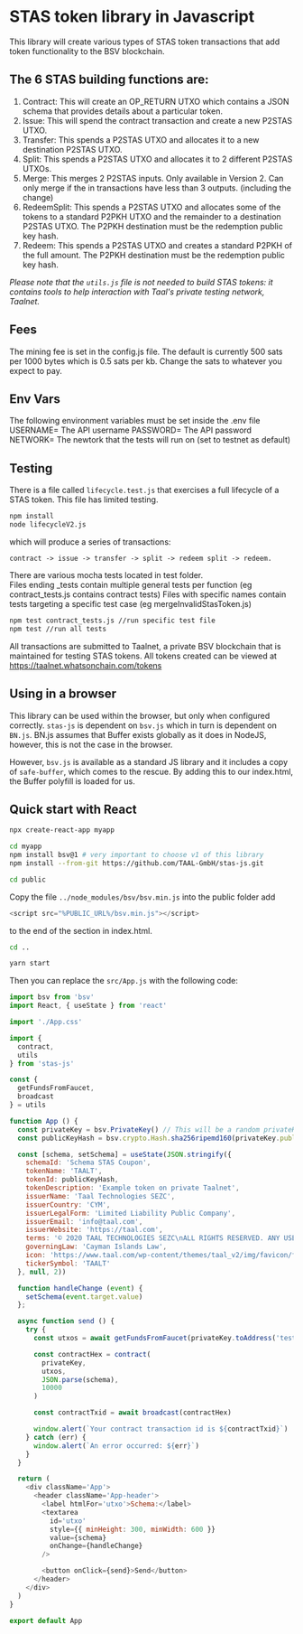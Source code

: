 # STAS token library in Javascript

This library will create various types of STAS token transactions that add token functionality to the BSV blockchain.

## The 6 STAS building functions are:

1. Contract: This will create an OP_RETURN UTXO which contains a JSON schema that provides details about a particular token.
2. Issue: This will spend the contract transaction and create a new P2STAS UTXO.
3. Transfer: This spends a P2STAS UTXO and allocates it to a new destination P2STAS UTXO.
4. Split: This spends a P2STAS UTXO and allocates it to 2 different P2STAS UTXOs.
5. Merge: This merges 2 P2STAS inputs. Only available in Version 2. Can only merge if the in transactions have less than 3 outputs. (including the change)
6. RedeemSplit: This spends a P2STAS UTXO and allocates some of the tokens to a standard P2PKH UTXO and the remainder to a destination P2STAS UTXO. The P2PKH destination must be the redemption public key hash.
7. Redeem: This spends a P2STAS UTXO and creates a standard P2PKH of the full amount. The P2PKH destination must be the redemption public key hash.


*Please note that the ```utils.js``` file is not needed to build STAS tokens: it contains tools to help interaction with Taal's private testing network, Taalnet.*

## Fees

The mining fee is set in the config.js file. The default is currently 500 sats per 1000 bytes which is 0.5 sats per kb. Change the sats to whatever you expect to pay.

## Env Vars

The following environment variables must be set inside the .env file
USERNAME=  The API username
PASSWORD=  The API password
NETWORK=   The newtork that the tests will run on (set to testnet as default)


## Testing
There is a file called ```lifecycle.test.js``` that exercises a full lifecycle of a STAS token. This file has limited testing.

```sh
npm install
node lifecycleV2.js
```

which will produce a series of transactions:

```
contract -> issue -> transfer -> split -> redeem split -> redeem.
```
There are various mocha tests located in test folder.  
Files ending _tests contain multiple general tests per function (eg contract_tests.js contains contract tests)
Files with specific names contain tests targeting a specific test case (eg mergeInvalidStasToken.js)
```sh
npm test contract_tests.js //run specific test file
npm test //run all tests
```

All transactions are submitted to Taalnet, a private BSV blockchain that is maintained for testing STAS tokens.  All tokens created can be viewed at https://taalnet.whatsonchain.com/tokens

## Using in a browser

This library can be used within the browser, but only when configured correctly.  ```stas-js``` is dependent on ```bsv.js``` which in turn is dependent on ```BN.js```.  BN.js assumes that Buffer exists globally as it does in NodeJS, however, this is not the case in the browser.

However, ```bsv.js``` is available as a standard JS library and it includes a copy of ```safe-buffer```, which comes to the rescue.  By adding this to our index.html, the Buffer polyfill is loaded for us.


## Quick start with React

```sh
npx create-react-app myapp

cd myapp
npm install bsv@1 # very important to choose v1 of this library
npm install --from-git https://github.com/TAAL-GmbH/stas-js.git

cd public
```

Copy the file ```../node_modules/bsv/bsv.min.js``` into the public folder add

```javascript
<script src="%PUBLIC_URL%/bsv.min.js"></script>
```
to the end of the <head> section in index.html.

```sh
cd ..

yarn start
```

Then you can replace the ```src/App.js``` with the following code:
```javascript
import bsv from 'bsv'
import React, { useState } from 'react'

import './App.css'

import {
  contract,
  utils
} from 'stas-js'

const {
  getFundsFromFaucet,
  broadcast
} = utils

function App () {
  const privateKey = bsv.PrivateKey() // This will be a random privateKey each time the app is reloaded.
  const publicKeyHash = bsv.crypto.Hash.sha256ripemd160(privateKey.publicKey.toBuffer()).toString('hex')

  const [schema, setSchema] = useState(JSON.stringify({
    schemaId: 'Schema STAS Coupon',
    tokenName: 'TAALT',
    tokenId: publicKeyHash,
    tokenDescription: 'Example token on private Taalnet',
    issuerName: 'Taal Technologies SEZC',
    issuerCountry: 'CYM',
    issuerLegalForm: 'Limited Liability Public Company',
    issuerEmail: 'info@taal.com',
    issuerWebsite: 'https://taal.com',
    terms: '© 2020 TAAL TECHNOLOGIES SEZC\nALL RIGHTS RESERVED. ANY USE OF THIS SOFTWARE IS SUBJECT TO TERMS AND CONDITIONS OF LICENSE. USE OF THIS SOFTWARE WITHOUT LICENSE CONSTITUTES INFRINGEMENT OF INTELLECTUAL PROPERTY. FOR LICENSE DETAILS OF THE SOFTWARE, PLEASE REFER TO: www.taal.com/stas-token-license-agreement',
    governingLaw: 'Cayman Islands Law',
    icon: 'https://www.taal.com/wp-content/themes/taal_v2/img/favicon/favicon-96x96.png',
    tickerSymbol: 'TAALT'
  }, null, 2))

  function handleChange (event) {
    setSchema(event.target.value)
  };

  async function send () {
    try {
      const utxos = await getFundsFromFaucet(privateKey.toAddress('testnet').toString())

      const contractHex = contract(
        privateKey,
        utxos,
        JSON.parse(schema),
        10000
      )

      const contractTxid = await broadcast(contractHex)

      window.alert(`Your contract transaction id is ${contractTxid}`)
    } catch (err) {
      window.alert(`An error occurred: ${err}`)
    }
  }

  return (
    <div className='App'>
      <header className='App-header'>
        <label htmlFor='utxo'>Schema:</label>
        <textarea
          id='utxo'
          style={{ minHeight: 300, minWidth: 600 }}
          value={schema}
          onChange={handleChange}
        />

        <button onClick={send}>Send</button>
      </header>
    </div>
  )
}

export default App
```

